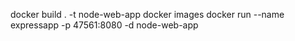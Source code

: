  docker build . -t node-web-app
 docker images
 docker run --name expressapp -p 47561:8080 -d node-web-app
 
